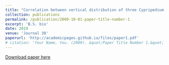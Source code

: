 ```yaml
---
title: "Correlation between vertical distribution of three Cypripedium species and composition of orchid mycorrhizal fungal community."
collection: publications
permalink: /publication/2009-10-01-paper-title-number-1
excerpt: 'B.S. bio'
date: 2019
venue: 'Journal 38'
paperurl: 'http://academicpages.github.io/files/paper1.pdf'
# citation: 'Your Name, You. (2009). &quot;Paper Title Number 1.&quot; <i>Journal 1</i>. 1(1).'
---
```

<!-- This paper is about the number 1. The number 2 is left for future work. -->

[Download paper here](https://www.cabdirect.org/cabdirect/abstract/20193338574)

<!-- Recommended citation: Your Name, You. (2009). "Paper Title Number 1." <i>Journal 1</i>. 1(1). -->